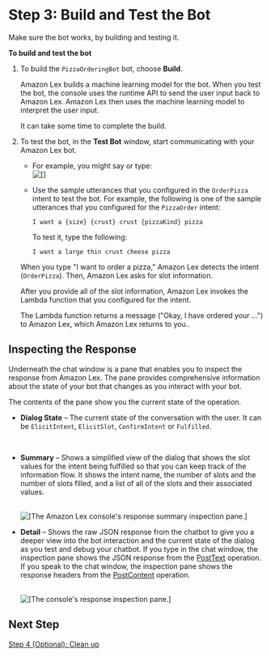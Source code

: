 # Step 3: Build and Test the Bot<a name="gs2-build-and-test"></a>

Make sure the bot works, by building and testing it\. 

**To build and test the bot**

1. To build the `PizzaOrderingBot` bot, choose **Build**\. 

   Amazon Lex builds a machine learning model for the bot\. When you test the bot, the console uses the runtime API to send the user input back to Amazon Lex\. Amazon Lex then uses the machine learning model to interpret the user input\. 

   It can take some time to complete the build\. 

1. To test the bot, in the **Test Bot** window, start communicating with your Amazon Lex bot\. 

   + For example, you might say or type:  
![\[\]](http://docs.aws.amazon.com/lex/latest/dg/images/gs1-110.png)

   + Use the sample utterances that you configured in the `OrderPizza` intent to test the bot\. For example, the following is one of the sample utterances that you configured for the `PizzaOrder` intent: 

     ```
     I want a {size} {crust} crust {pizzaKind} pizza
     ```

     To test it, type the following:

     ```
     I want a large thin crust cheese pizza
     ```

   When you type "I want to order a pizza," Amazon Lex detects the intent \(`OrderPizza`\)\. Then, Amazon Lex asks for slot information\.

   After you provide all of the slot information, Amazon Lex invokes the Lambda function that you configured for the intent\.

   The Lambda function returns a message \("Okay, I have ordered your \.\.\."\) to Amazon Lex, which Amazon Lex returns to you\.\.

## Inspecting the Response<a name="gs2-inspect-pane"></a>

Underneath the chat window is a pane that enables you to inspect the response from Amazon Lex\. The pane provides comprehensive information about the state of your bot that changes as you interact with your bot\.

The contents of the pane show you the current state of the operation\.

+ **Dialog State** – The current state of the conversation with the user\. It can be `ElicitIntent`, `ElicitSlot`, `ConfirmIntent` or `Fulfilled`\. 

   

+ **Summary** – Shows a simplified view of the dialog that shows the slot values for the intent being fulfilled so that you can keep track of the information flow\. It shows the intent name, the number of slots and the number of slots filled, and a list of all of the slots and their associated values\.

     
![\[The Amazon Lex console's response summary inspection pane.\]](http://docs.aws.amazon.com/lex/latest/dg/images/gs1-115.png)

+ **Detail** – Shows the raw JSON response from the chatbot to give you a deeper view into the bot interaction and the current state of the dialog as you test and debug your chatbot\. If you type in the chat window, the inspection pane shows the JSON response from the [PostText](API_runtime_PostText.md) operation\. If you speak to the chat window, the inspection pane shows the response headers from the [PostContent](API_runtime_PostContent.md) operation\. 

     
![\[The console's response inspection pane.\]](http://docs.aws.amazon.com/lex/latest/dg/images/gs1-116.png)

## Next Step<a name="gs2-next-step-clean-up"></a>

[Step 4 \(Optional\): Clean up](gs2-clean-up.md)